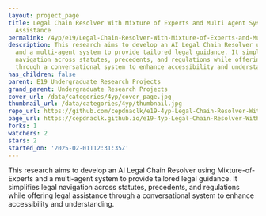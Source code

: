 ```yaml
---
layout: project_page
title: Legal Chain Resolver With Mixture of Experts and Multi Agent System for Legal
  Assistance
permalink: /4yp/e19/Legal-Chain-Resolver-With-Mixture-of-Experts-and-Multi-Agent-System-for-Legal-Assistance/
description: This research aims to develop an AI Legal Chain Resolver using Mixture-of-Experts
  and a multi-agent system to provide tailored legal guidance. It simplifies legal
  navigation across statutes, precedents, and regulations while offering legal assistance
  through a conversational system to enhance accessibility and understanding.
has_children: false
parent: E19 Undergraduate Research Projects
grand_parent: Undergraduate Research Projects
cover_url: /data/categories/4yp/cover_page.jpg
thumbnail_url: /data/categories/4yp/thumbnail.jpg
repo_url: https://github.com/cepdnaclk/e19-4yp-Legal-Chain-Resolver-With-Mixture-of-Experts-and-Multi-Agent-System-for-Legal-Assistance
page_url: https://cepdnaclk.github.io/e19-4yp-Legal-Chain-Resolver-With-Mixture-of-Experts-and-Multi-Agent-System-for-Legal-Assistance
forks: 1
watchers: 2
stars: 2
started_on: '2025-02-01T12:31:35Z'
---
```


This research aims to develop an AI Legal Chain Resolver using Mixture-of-Experts and a multi-agent system to provide tailored legal guidance. It simplifies legal navigation across statutes, precedents, and regulations while offering legal assistance through a conversational system to enhance accessibility and understanding.